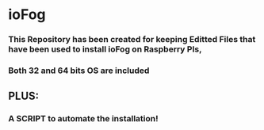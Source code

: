 # ioFog

### This Repository has been created for keeping Editted Files that have been used to install ioFog on Raspberry PIs,
### Both 32 and 64 bits OS are included
## PLUS:
### A SCRIPT to automate the installation!
